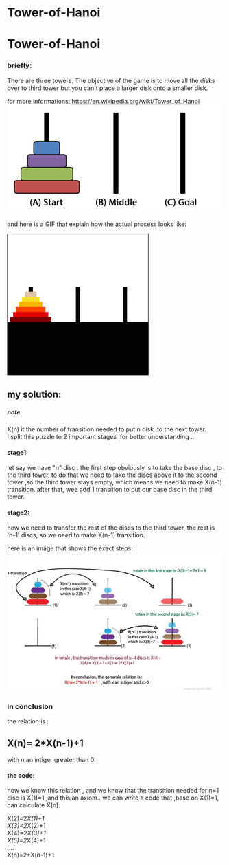 # Tower-of-Hanoi
# Tower-of-Hanoi
### briefly: 

There are three towers. The objective of the game is to move all the disks over to third tower 
but you can't place a larger disk onto a smaller disk. 

for more informations: https://en.wikipedia.org/wiki/Tower_of_Hanoi
![](/images%20for%20github/Tower-of-Hanoi-Tower-of-Brahma-or-Lucas-Tower.jpg)

and here is a GIF that explain how the actual process looks like:

![](images%20for%20github/Iterative_algorithm_solving_a_6_disks_Tower_of_Hanoi.gif)

## my solution:
##### note: 
X(n) it the number of transition needed to put n disk ,to the next tower.   
I split this puzzle to 2 important stages ,for better understanding ..


#### stage1:
let say we have "n" disc . the first step obviously is to take the base disc , to the third tower. 
to do that we need to take the discs above it to the second tower ,so the third tower stays empty, which means we need to make X(n-1) transition. after that, wee add 1 transition to put our base disc in the third tower.

#### stage2:
now we need to transfer the rest of the discs to the third tower, the rest is 'n-1' discs, so we need to make X(n-1) transition.

here is an image that shows the exact steps:   
![](images%20for%20github/tower%20of%20honai-mine.jpg)
   

### in conclusion 
the relation is : 
## X(n)= 2*X(n-1)+1
with n an intiger greater than 0.

#### the code:  
now we know this relation , and we know that the transition needed for n=1 disc is X(1)=1 ,and this an axiom..
we can write a code that ,base on X(1)=1, can calculate X(n).
 
X(2)=2*X(1)+1    
X(3)=2*X(2)+1  
X(4)=2*X(3)+1  
X(5)=2*X(4)+1  
....  
X(n)=2*X(n-1)+1  
